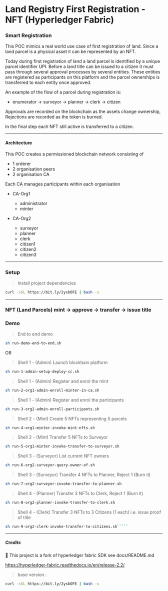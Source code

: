 # Land Registry First Registration - NFT (Hyperledger Fabric)

### Smart Registration  

This POC mimics a real world use case of first registration of land. Since a land parcel is a physical asset
it can be represented by an NFT.

Today during first registration of land a land parcel is identified by a unique parcel identifier UPI. Before a land title
can be issued to a citizen it must pass through several approval processes by several entities. These entities are registered
as participants on this platform and the parcel ownerships is transferred to each entity once approved.

An example of the flow of a parcel during registration is:
- enumerator -> surveyor -> planner -> clerk -> citizen

Approvals are recorded on the blockchain as the assets change ownership, Rejections are recorded as the token is burned.

In the final step each NFT still active is transferred to a citizen.

---
#### Architecture   
This POC creates a permissioned blockchain network consisting of 
- 1 orderer
- 2 organisation peers
- 2 organisation CA

Each CA manages participants within each organisation 

- CA-Org1 
    - administrator
    - minter

- CA-Org2 
    - surveyor
    - planner
    - clerk
    - citizen1
    - citizen2
    - citizen3
---
### Setup
> Install project dependencies 
```bash
curl -sSL https://bit.ly/2ysbOFE | bash -s
`````
---
### NFT (Land Parcels) mint -> approve -> transfer -> issue title  

### Demo
> End to end demo
```bash
sh run-demo-end-to-end.sh 
```
OR

>Shell 1 - (Admin) Launch blockhain platform 
```bash
sh run-1-admin-setup-deploy-cc.sh
`````

>Shell 1 - (Admin) Register and enrol the mint 
```bash
sh run-2-org1-admin-enroll-minter-in-ca.sh
`````

>Shell 1 - (Admin) Register and enrol the participants 
```bash
sh run-3-org2-admin-enroll-participants.sh
`````

>Shell 2 - (Mint) Create 5 NFTs representing 5 parcels 
```bash
sh run-4-org1-minter-invoke-mint-nfts.sh
`````

>Shell 2 - (Mint) Transfer 5 NFTs to Surveyor 
```bash
sh run-5-org1-minter-invoke-transfer-to-surveyor.sh
`````

>Shell 3 - (Surveyor) List current NFT owners 
```bash
sh run-6-org2-surveyor-query-owner-of.sh  
`````

>Shell 3 - (Surveyor) Transfer 4 NFTs to Planner, Reject 1 (Burn it) 
```bash
sh run-7-org2-surveyor-invoke-transfer-to-planner.sh 
`````

>Shell 4 - (Planner) Transfer 3 NFTs to Clerk, Reject 1 (Burn it) 
```bash
sh run-8-org2-planner-invoke-transfer-to-clerk.sh 
`````

>Shell 4 - (Clerk) Transfer 3 NFTs to 3 Citizens (1 each) i.e. issue proof of title 
```bash
sh run-9-org2-clerk-invoke-transfer-to-citizens.sh`````
```

---
##### Credits
🙏 This project is a fork of hyperledger fabric SDK see docs/README.md

https://hyperledger-fabric.readthedocs.io/en/release-2.2/
> base version : 
```bash
curl -sSL https://bit.ly/2ysbOFE | bash -s
```

